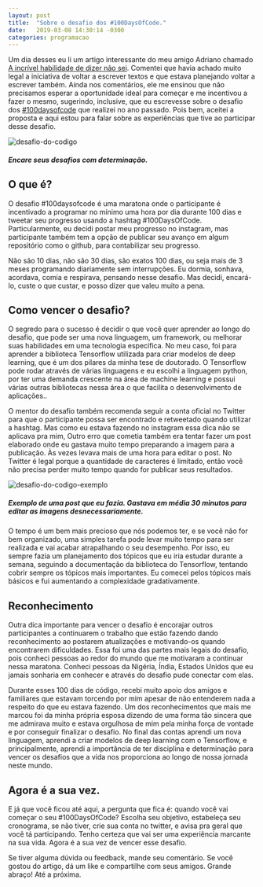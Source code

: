 ```yaml
---
layout: post
title:  "Sobre o desafio dos #100DaysOfCode."
date:   2019-03-08 14:30:14 -0300
categories: programacao
---
```


Um dia desses eu li um artigo interessante do meu amigo Adriano chamado [A incrível habilidade de dizer não sei][naosei]. Comentei que havia achado muito legal a iniciativa de voltar a escrever textos e que estava planejando voltar a escrever também. Ainda nos comentários, ele me ensinou que não precisamos esperar a oportunidade ideal para começar e me incentivou a fazer o mesmo, sugerindo, inclusive, que eu escrevesse sobre o desafio dos [#100daysofcode][siteoficial] que realizei no ano passado. Pois bem, aceitei a proposta e aqui estou para falar sobre as experiências que tive ao participar desse desafio.

![desafio-do-codigo]({{"/assests/img/posts/desafio-do-codigo.jpg"}})
##### Encare seus desafios com determinação.

## O que é?

O desafio #100daysofcode é uma maratona onde o participante é incentivado a programar no mínimo uma hora por dia durante 100 dias e tweetar seu progresso usando a hashtag #100DaysOfCode. Particularmente, eu decidi postar meu progresso no instagram, mas participante também tem a opção de publicar seu avanço em algum repositório como o github, para contabilizar seu progresso. 

Não são 10 dias, não são 30 dias, são exatos 100 dias, ou seja mais de 3 meses programando diariamente sem interrupções. Eu dormia, sonhava, acordava, comia e respirava, pensando nesse desafio. Mas decidi, encará-lo, custe o que custar, e posso dizer que valeu muito a pena.

## Como vencer o desafio? 

O segredo para o sucesso é decidir o que você quer aprender ao longo do desafio, que pode ser uma nova linguagem, um framework, ou melhorar suas habilidades em uma tecnologia específica. No meu caso, foi para aprender a biblioteca Tensorflow utilizada para criar modelos de deep learning, que é um dos pilares da minha tese de doutorado. O Tensorflow pode rodar através de várias linguagens e eu escolhi a linguagem python, por ter uma demanda crescente na área de machine learning e possui várias outras bibliotecas nessa área o que facilita o desenvolvimento de aplicações..

O mentor do desafio também recomenda seguir a conta oficial no Twitter para que o participante possa ser encontrado e retweetado quando utilizar a hashtag. Mas como eu estava fazendo no instagram essa dica não se aplicava pra mim, Outro erro que cometia também era tentar fazer um post elaborado onde eu gastava muito tempo preparando a imagem para a publicação. Às vezes levava mais de uma hora para editar o post. No Twitter é legal porque a quantidade de caracteres é limitado, então você não precisa perder muito tempo quando for publicar seus resultados.

![desafio-do-codigo-exemplo]({{"/assests/img/posts/desafio-do-codigo-exemplo.jpg"}})
##### Exemplo de uma post que eu fazia. Gastava em média 30 minutos para editar as imagens desnecessariamente.

O tempo é um bem mais precioso que nós podemos ter, e se você não for bem organizado, uma simples tarefa pode levar muito tempo para ser realizada e vai acabar atrapalhando o seu desempenho. Por isso, eu sempre fazia um planejamento dos tópicos que eu iria estudar durante a semana, seguindo a documentação da biblioteca do Tensorflow, tentando cobrir sempre os tópicos mais importantes. Eu comecei pelos tópicos mais básicos e fui aumentando a complexidade gradativamente.

## Reconhecimento
Outra dica importante para vencer o desafio é encorajar outros participantes a continuarem o trabalho que estão fazendo dando reconhecimento ao postarem atualizações e motivando-os quando encontrarem dificuldades. Essa foi uma das partes mais legais do desafio, pois conheci pessoas ao redor do mundo que me motivaram a continuar nessa maratona. Conheci pessoas da Nigéria, Índia, Estados Unidos que eu jamais sonharia em conhecer e através do desafio pude conectar com elas.

Durante esses 100 dias de código, recebi muito apoio dos amigos e familiares que estavam torcendo por mim apesar de não entenderem nada a respeito do que eu estava fazendo. Um dos reconhecimentos que mais me marcou foi da minha própria esposa dizendo de uma forma tão sincera que me admirava muito e estava orgulhosa de mim pela minha força de vontade e por conseguir finalizar o desafio.
No final das contas aprendi um nova linguagem, aprendi a criar modelos de deep learning com o Tensorflow, e principalmente, aprendi a importância de ter disciplina e determinação para vencer os desafios que a vida nos proporciona ao longo de nossa jornada neste mundo.

## Agora é a sua vez.

E já que você ficou até aqui, a pergunta que fica é: quando você vai começar o seu #100DaysOfCode? Escolha seu objetivo, estabeleça seu cronograma, se não tiver, crie sua conta no twitter, e avisa pra geral que você tá participando. Tenho certeza que vai ser uma experiência marcante na sua vida. Agora é a sua vez de vencer esse desafio. 

Se tiver alguma dúvida ou feedback, mande seu comentário. Se você gostou do artigo, dá um like e compartilhe com seus amigos. Grande abraço! Até a próxima.


[siteoficial]: https://www.100daysofcode.com/
[naosei]: https://medium.com/euprogramando/a-incr%C3%ADvel-habilidade-de-dizer-n%C3%A3o-sei-7d7dd9936190



